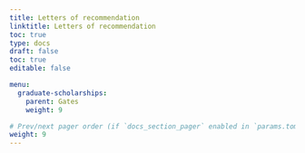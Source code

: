 ```yaml
---
title: Letters of recommendation
linktitle: Letters of recommendation
toc: true
type: docs
draft: false
toc: true
editable: false

menu:
  graduate-scholarships:
    parent: Gates
    weight: 9

# Prev/next pager order (if `docs_section_pager` enabled in `params.toml`)
weight: 9
---
```

